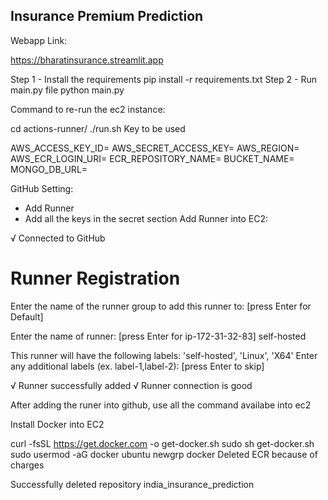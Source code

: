 ## Insurance Premium Prediction

Webapp Link:

https://bharatinsurance.streamlit.app

Step 1 - Install the requirements
pip install -r requirements.txt
Step 2 - Run main.py file
python main.py

Command to re-run the ec2 instance:

cd actions-runner/
./run.sh
Key to be used

AWS_ACCESS_KEY_ID= 
AWS_SECRET_ACCESS_KEY= 
AWS_REGION= 
AWS_ECR_LOGIN_URI= 
ECR_REPOSITORY_NAME=
BUCKET_NAME= 
MONGO_DB_URL= 

GitHub Setting:

* Add Runner
* Add all the keys in the secret section
Add Runner into EC2:

√ Connected to GitHub

# Runner Registration

Enter the name of the runner group to add this runner to: [press Enter for Default] 

Enter the name of runner: [press Enter for ip-172-31-32-83] self-hosted

This runner will have the following labels: 'self-hosted', 'Linux', 'X64' 
Enter any additional labels (ex. label-1,label-2): [press Enter to skip] 

√ Runner successfully added
√ Runner connection is good

After adding the runer into github, use all the command availabe into ec2

Install Docker into EC2

curl -fsSL https://get.docker.com -o get-docker.sh
sudo sh get-docker.sh
sudo usermod -aG docker ubuntu
newgrp docker
Deleted ECR because of charges

Successfully deleted repository india_insurance_prediction
